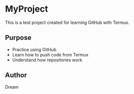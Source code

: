 # MyProject

This is a test project created for learning GitHub with Termux.

## Purpose
- Practice using GitHub
- Learn how to push code from Termux
- Understand how repositories work

## Author
Dream
